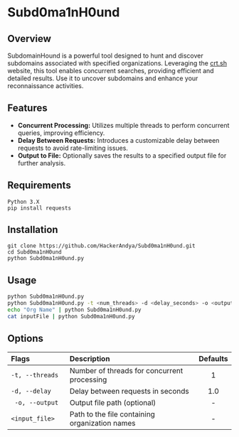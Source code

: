 # Subd0ma1nH0und

## Overview

SubdomainHound is a powerful tool designed to hunt and discover subdomains associated with specified organizations. Leveraging the [crt.sh](https://crt.sh) website, this tool enables concurrent searches, providing efficient and detailed results. Use it to uncover subdomains and enhance your reconnaissance activities.

## Features

- **Concurrent Processing:** Utilizes multiple threads to perform concurrent queries, improving efficiency.
- **Delay Between Requests:** Introduces a customizable delay between requests to avoid rate-limiting issues.
- **Output to File:** Optionally saves the results to a specified output file for further analysis.

## Requirements
```
Python 3.X
pip install requests
```

## Installation

```
git clone https://github.com/HackerAndya/Subd0ma1nH0und.git
cd Subd0ma1nH0und
python Subd0ma1nH0und.py
```

## Usage

```bash
python Subd0ma1nH0und.py
python Subd0ma1nH0und.py -t <num_threads> -d <delay_seconds> -o <output_file> <input_file_path>
echo "Org Name" | python Subd0ma1nH0und.py
cat inputFile | python Subd0ma1nH0und.py
```

## Options
| Flags              | Description | Defaults |
| :---------------- | :------ | :----: |
|`-t, --threads  ` |Number of threads for concurrent processing   | 1 |
|` -d, --delay `  |   Delay between requests in seconds	   | 1.0 |
|` -o, --output`  |  Output file path (optional)	   | - |
| `<input_file>` |  Path to the file containing organization names| - |
